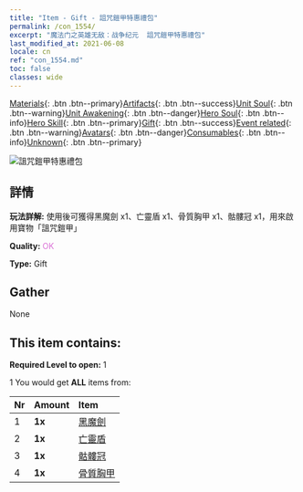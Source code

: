 ```yaml
---
title: "Item - Gift - 詛咒鎧甲特惠禮包"
permalink: /con_1554/
excerpt: "魔法门之英雄无敌：战争纪元  詛咒鎧甲特惠禮包"
last_modified_at: 2021-06-08
locale: cn
ref: "con_1554.md"
toc: false
classes: wide
---
```

 [Materials](/ItemsCN/){: .btn .btn--primary}[Artifacts](/ItemsCN/Artifacts/){: .btn .btn--success}[Unit Soul](/ItemsCN/UnitSoul/){: .btn .btn--warning}[Unit Awakening](/ItemsCN/UnitAwakening/){: .btn .btn--danger}[Hero Soul](/ItemsCN/HeroSoul/){: .btn .btn--info}[Hero Skill](/ItemsCN/HeroSkill/){: .btn .btn--primary}[Gift](/ItemsCN/Gift/){: .btn .btn--success}[Event related](/ItemsCN/Events/){: .btn .btn--warning}[Avatars](/ItemsCN/Avatars/){: .btn .btn--danger}[Consumables](/ItemsCN/Consumables/){: .btn .btn--info}[Unknown](/ItemsCN/Unknown/){: .btn .btn--primary}

 ![詛咒鎧甲特惠禮包](/images/t/i_907167.png)

## 詳情
 **玩法詳解:** 使用後可獲得黑魔劍 x1、亡靈盾 x1、骨質胸甲 x1、骷髏冠 x1，用來啟用寶物「詛咒鎧甲」

 **Quality:** <span style="color: #DA70D6">OK</span>

 **Type:** Gift

## Gather

  None

## This item contains:

 **Required Level to open:** 1

 1 You would get **ALL** items  from:

  | Nr | Amount |     Item    |
  |:---|:-------|:------------|
  | 1 |  **1x** | [黑魔劍](/cn/Items/art_121/) |  | 
  | 2 |  **1x** | [亡靈盾](/cn/Items/art_122/) |  | 
  | 3 |  **1x** | [骷髏冠](/cn/Items/art_123/) |  | 
  | 4 |  **1x** | [骨質胸甲](/cn/Items/art_124/) |  | 
